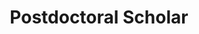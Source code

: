---
active: false
kerberos: miaoliu
name: Miao Liu
position: Postdoc
title: Postdoctoral Scholar
---